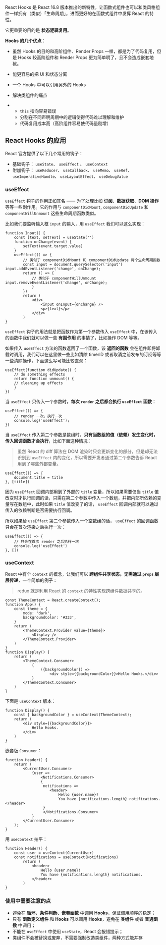 React Hooks 是 React 16.8 版本推出的新特性，让函数式组件也可以和类风格组件一样拥有（类似）「生命周期」，进而更好的在函数式组件中发挥 React 的特性。

它更重要的目的是 **状态逻辑复用**。

**Hooks 的几个优点**：

- 虽然 Hooks 的目的和高阶组件、Render Props 一样，都是为了代码复用，但是 Hooks 较高阶组件和 Render Props 更为简单明了，且不会造成嵌套地狱。

- 能更容易的把 UI 和状态分离

- 一个 Hooks 中可以引用另外的 Hooks

- 解决类组件的痛点

- - `this` 指向容易错误
  - 分割在不同声明周期中的逻辑使得代码难以理解和维护
  - 代码复用成本高（高阶组件容易使代码量剧增）

## React Hooks 的应用

React 官方提供了以下几个常用的钩子：

- 基础钩子： `useState`、 `useEffect` 、 `useContext`
- 附加钩子： `useReducer`、 `useCallback`、 `useMemo`、 `useRef`、 `useImperativeHandle`、 `useLayoutEffect`、 `useDebugValue`

### useEffect

`useEffect` 钩子的作用正如其名 —— 为了处理比如 **订阅**、**数据获取**、**DOM 操作** 等等一些副作用。它的作用与 `componentDidMount`, `componentDidUpdate` 和 `componentWillUnmount` 这些生命周期函数类似。

比如我们要监听输入框 `input` 的输入，用 `useEffect` 我们可以这么实现：

```
function Input() {    
	const [text, setText] = useState('')    
	function onChange(event) {        
		setText(event.target.value)    
	}    
	useEffect(() => {        
		// 类似于 componentDidMount 和 componentDidUpdate 两个生命周期函数        
		const input = document.querySelector('input')        						    input.addEventListener('change', onChange);        
		return () => {            
			// 类似于 componentWillUnmount            		input.removeEventListener('change', onChange);        
			}    
		})    
		return (        
			<div>            
				<input onInput={onChange} />            
				<p>{text}</p>        
			</div>        
		)
}
```

`useEffect` 钩子的用法就是把函数作为第一个参数传入 `useEffect` 中，在该传入的函数中我们就可以做一些 **有副作用** 的事情了，比如操作 DOM 等等。

如果传入 `useEffect` 方法的函数返回了一个函数，该 **返回的函数** 会在组件即将卸载时调用，我们可以在这里做一些比如清除 timerID 或者取消之前发布的订阅等等一些清除操作，下面这么写可能比较直观：

```
useEffect(function didUpdate() {    
	// do something effects    
	return function unmount() {         
	// cleaning up effects    
	}
})
```

当 `useEffect` 只传入一个参数时，**每次** **`render` 之后都会执行 `useEffect` 函数**：

```
useEffect(() => {    
	// render 一次，执行一次    
	console.log('useEffect');
})
```

当 `useEffect` 传入第二个参数是数组时，**只有当数组的值（依赖）发生变化时，传入回调函数才会执行**，比如下面这种情况：

> 虽然 React 的 diff 算法在 DOM 渲染时只会更新变化的部分，但是却无法识别到 `useEffect` 内的变化，所以需要开发者通过第二个参数告诉 React 用到了哪些外部变量。

```
useEffect(() => {    
	document.title = title
}, [title])
```

因为 `useEffect` 回调内部用到了外部的 `title` 变量，所以如果需要仅当 `title` 值改变时才执行回调的话，只需在第二个参数中传入一个数组，并把内部所依赖的变量写在数组中，此时如果 `title` 值改变了的话， `useEffect` 回调内部就可以通过传入的依赖判断是否需要执行回调。

所以如果给 `useEffect` 第二个参数传入一个空数组的话， `useEffect` 的回调函数只会在首次渲染之后执行一次：

```
useEffect(() => {    
	// 只会在首次 render 之后执行一次    
	console.log('useEffect')
}, [])
```

### useContext

React 中有个 `context` 的概念，让我们可以 **跨组件共享状态，无需通过** **`props` 层层传递**，一个简单的例子：

> redux 就是利用 React 的 `context` 的特性实现跨组件数据共享的。

```
const ThemeContext = React.createContext();
function App() {    
	const theme = {        
		mode: 'dark',        
		backgroundColor: '#333',    
	}    
	return (        
		<ThemeContext.Provider value={theme}>            
			<Display />        
		</ThemeContext.Provider>    
	)
}
function Display() {    
	return (        
		<ThemeContext.Consumer>            
			{
				({backgroundColor}) => 
					<div style={{backgroundColor}}>Hello Hooks.</div>
			}        
		</ThemeContext.Consumer>   
	)
}
```

下面是 `useContext` 版本：

```
function Display() {    
	const { backgroundColor } = useContext(ThemeContext);    
	return (
		<div style={{backgroundColor}}>
			Hello Hooks.
		</div>
	)
}
```

嵌套版 `Consumer`：

```
function Header() {    
	return (        
		<CurrentUser.Consumer>            
			{user =>                
				<Notifications.Consumer>                    
				{
				 notifications =>                        
				 	<header>                            
				 		Hello {user.name}!                            
				 		You have {notifications.length} notifications.                        			</header>                    
				 }                
				 </Notifications.Consumer>            
			}        
		</CurrentUser.Consumer>    
	);
}
```

用 `useContext` 拍平：

```
function Header() {    
	const user = useContext(CurrentUser)    
	const notifications = useContext(Notifications)    
		return (        
			<header>            
				Hello {user.name}!            
				You have {notifications.length} notifications.        
			</header>    
		)
}
```

### 使用中需要注意的点

- 避免在 **循环、条件判断、嵌套函数** 中调用 **Hooks**，保证调用顺序的稳定；
- 只有 **函数定义组件** 和 **Hooks** 可以调用 **Hooks**，避免在 **类组件** 或者 **普通函数** 中调用；
- 不能在 `useEffect` 中使用 `useState`，React 会报错提示；
- 类组件不会被替换或废弃，不需要强制改造类组件，两种方式能并存